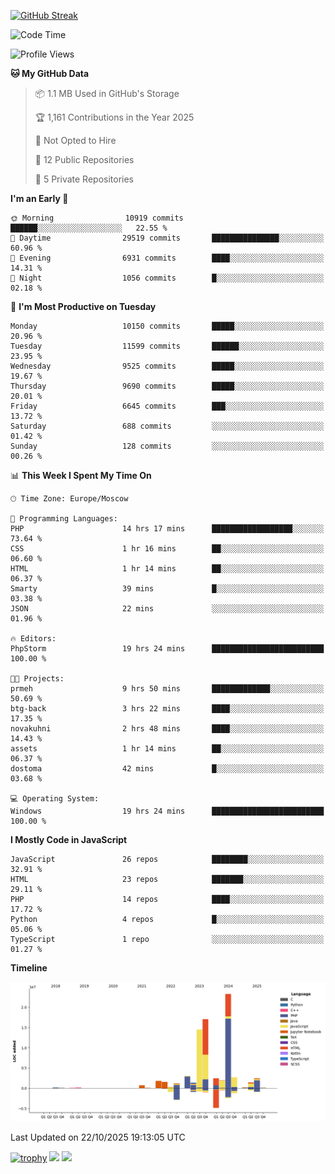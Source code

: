 [![GitHub Streak](https://github-readme-streak-stats.herokuapp.com/?user=yogik10)](https://git.io/streak-stats)
<!--START_SECTION:waka-->
![Code Time](http://img.shields.io/badge/Code%20Time-1%2C747%20hrs%2018%20mins-blue)

![Profile Views](http://img.shields.io/badge/Profile%20Views-3-blue)

**🐱 My GitHub Data** 

> 📦 1.1 MB Used in GitHub's Storage 
 > 
> 🏆 1,161 Contributions in the Year 2025
 > 
> 🚫 Not Opted to Hire
 > 
> 📜 12 Public Repositories 
 > 
> 🔑 5 Private Repositories 
 > 
**I'm an Early 🐤** 

```text
🌞 Morning                10919 commits       ██████░░░░░░░░░░░░░░░░░░░   22.55 % 
🌆 Daytime                29519 commits       ███████████████░░░░░░░░░░   60.96 % 
🌃 Evening                6931 commits        ████░░░░░░░░░░░░░░░░░░░░░   14.31 % 
🌙 Night                  1056 commits        █░░░░░░░░░░░░░░░░░░░░░░░░   02.18 % 
```
📅 **I'm Most Productive on Tuesday** 

```text
Monday                   10150 commits       █████░░░░░░░░░░░░░░░░░░░░   20.96 % 
Tuesday                  11599 commits       ██████░░░░░░░░░░░░░░░░░░░   23.95 % 
Wednesday                9525 commits        █████░░░░░░░░░░░░░░░░░░░░   19.67 % 
Thursday                 9690 commits        █████░░░░░░░░░░░░░░░░░░░░   20.01 % 
Friday                   6645 commits        ███░░░░░░░░░░░░░░░░░░░░░░   13.72 % 
Saturday                 688 commits         ░░░░░░░░░░░░░░░░░░░░░░░░░   01.42 % 
Sunday                   128 commits         ░░░░░░░░░░░░░░░░░░░░░░░░░   00.26 % 
```


📊 **This Week I Spent My Time On** 

```text
🕑︎ Time Zone: Europe/Moscow

💬 Programming Languages: 
PHP                      14 hrs 17 mins      ██████████████████░░░░░░░   73.64 % 
CSS                      1 hr 16 mins        ██░░░░░░░░░░░░░░░░░░░░░░░   06.60 % 
HTML                     1 hr 14 mins        ██░░░░░░░░░░░░░░░░░░░░░░░   06.37 % 
Smarty                   39 mins             █░░░░░░░░░░░░░░░░░░░░░░░░   03.38 % 
JSON                     22 mins             ░░░░░░░░░░░░░░░░░░░░░░░░░   01.96 % 

🔥 Editors: 
PhpStorm                 19 hrs 24 mins      █████████████████████████   100.00 % 

🐱‍💻 Projects: 
prmeh                    9 hrs 50 mins       █████████████░░░░░░░░░░░░   50.69 % 
btg-back                 3 hrs 22 mins       ████░░░░░░░░░░░░░░░░░░░░░   17.35 % 
novakuhni                2 hrs 48 mins       ████░░░░░░░░░░░░░░░░░░░░░   14.43 % 
assets                   1 hr 14 mins        ██░░░░░░░░░░░░░░░░░░░░░░░   06.37 % 
dostoma                  42 mins             █░░░░░░░░░░░░░░░░░░░░░░░░   03.68 % 

💻 Operating System: 
Windows                  19 hrs 24 mins      █████████████████████████   100.00 % 
```

**I Mostly Code in JavaScript** 

```text
JavaScript               26 repos            ████████░░░░░░░░░░░░░░░░░   32.91 % 
HTML                     23 repos            ███████░░░░░░░░░░░░░░░░░░   29.11 % 
PHP                      14 repos            ████░░░░░░░░░░░░░░░░░░░░░   17.72 % 
Python                   4 repos             █░░░░░░░░░░░░░░░░░░░░░░░░   05.06 % 
TypeScript               1 repo              ░░░░░░░░░░░░░░░░░░░░░░░░░   01.27 % 
```



**Timeline**

![Lines of Code chart](https://raw.githubusercontent.com/Yogik10/Yogik10/main/assets/bar_graph.png)


 Last Updated on 22/10/2025 19:13:05 UTC
<!--END_SECTION:waka-->
[![trophy](https://github-profile-trophy.vercel.app/?username=yogik10)](https://github.com/ryo-ma/github-profile-trophy)
![](https://github-profile-summary-cards.vercel.app/api/cards/profile-details?username=yogik10&theme=solarized_dark)
![](https://github-profile-summary-cards.vercel.app/api/cards/most-commit-language?username=yogik10&theme=solarized_dark)


